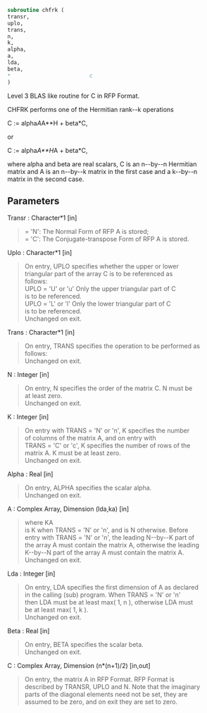 ```fortran  
subroutine chfrk (  
transr,  
uplo,  
trans,  
n,  
k,  
alpha,  
a,  
lda,  
beta,  
*                         c  
)  
```  
  
Level 3 BLAS like routine for C in RFP Format.  
  
CHFRK performs one of the Hermitian rank--k operations  
  
C := alpha*A*A**H + beta*C,  
  
or  
  
C := alpha*A**H*A + beta*C,  
  
where alpha and beta are real scalars, C is an n--by--n Hermitian  
matrix and A is an n--by--k matrix in the first case and a k--by--n  
matrix in the second case.  
  
## Parameters  
Transr : Character*1 [in]  
> = 'N':  The Normal Form of RFP A is stored;  
> = 'C':  The Conjugate-transpose Form of RFP A is stored.  
  
Uplo : Character*1 [in]  
> On  entry,   UPLO  specifies  whether  the  upper  or  lower  
> triangular  part  of the  array  C  is to be  referenced  as  
> follows:  
> UPLO = 'U' or 'u'   Only the  upper triangular part of  C  
> is to be referenced.  
> UPLO = 'L' or 'l'   Only the  lower triangular part of  C  
> is to be referenced.  
> Unchanged on exit.  
  
Trans : Character*1 [in]  
> On entry,  TRANS  specifies the operation to be performed as  
> follows:  
> Unchanged on exit.  
  
N : Integer [in]  
> On entry,  N specifies the order of the matrix C.  N must be  
> at least zero.  
> Unchanged on exit.  
  
K : Integer [in]  
> On entry with  TRANS = 'N' or 'n',  K  specifies  the number  
> of  columns   of  the   matrix   A,   and  on   entry   with  
> TRANS = 'C' or 'c',  K  specifies  the number of rows of the  
> matrix A.  K must be at least zero.  
> Unchanged on exit.  
  
Alpha : Real [in]  
> On entry, ALPHA specifies the scalar alpha.  
> Unchanged on exit.  
  
A : Complex Array, Dimension (lda,ka) [in]  
> where KA  
> is K  when TRANS = 'N' or 'n', and is N otherwise. Before  
> entry with TRANS = 'N' or 'n', the leading N--by--K part of  
> the array A must contain the matrix A, otherwise the leading  
> K--by--N part of the array A must contain the matrix A.  
> Unchanged on exit.  
  
Lda : Integer [in]  
> On entry, LDA specifies the first dimension of A as declared  
> in  the  calling  (sub)  program.   When  TRANS = 'N' or 'n'  
> then  LDA must be at least  max( 1, n ), otherwise  LDA must  
> be at least  max( 1, k ).  
> Unchanged on exit.  
  
Beta : Real [in]  
> On entry, BETA specifies the scalar beta.  
> Unchanged on exit.  
  
C : Complex Array, Dimension (n*(n+1)/2) [in,out]  
> On entry, the matrix A in RFP Format. RFP Format is  
> described by TRANSR, UPLO and N. Note that the imaginary  
> parts of the diagonal elements need not be set, they are  
> assumed to be zero, and on exit they are set to zero.  
  
